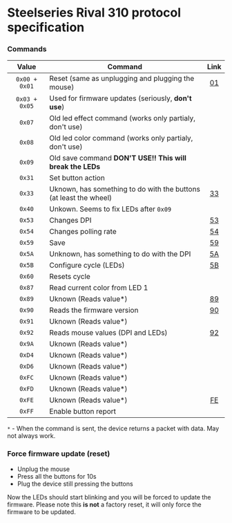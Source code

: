 # Steelseries Rival 310 protocol specification

### Commands

Value | Command | Link
:---: | --- | :---:
`0x00 + 0x01` | Reset (same as unplugging and plugging the mouse) | [01](https://github.com/FFY00/rival310-re/blob/master/01.md)
`0x03 + 0x05` | Used for firmware updates (seriously, **don't use**) |
`0x07` | Old led effect command (works only partialy, don't use) |
`0x08` | Old led color command (works only partialy, don't use) |
`0x09` | Old save command **DON'T USE!! This will break the LEDs** |
`0x31` | Set button action |
`0x33` | Uknown, has something to do with the buttons (at least the wheel) | [33](https://github.com/FFY00/rival310-re/blob/master/33.md)
`0x40` | Unkown. Seems to fix LEDs after `0x09` |
`0x53` | Changes DPI | [53](https://github.com/FFY00/rival310-re/blob/master/53.md)
`0x54` | Changes polling rate | [54](https://github.com/FFY00/rival310-re/blob/master/54.md)
`0x59` | Save | [59](https://github.com/FFY00/rival310-re/blob/master/59.md)
`0x5A` | Unknown, has something to do with the DPI | [5A](https://github.com/FFY00/rival310-re/blob/master/5A.md)
`0x5B` | Configure cycle (LEDs) | [5B](https://github.com/FFY00/rival310-re/blob/master/5B.md)
`0x60` | Resets cycle |
`0x87` | Read current color from LED 1 |
`0x89` | Uknown (Reads value*) | [89](https://github.com/FFY00/rival310-re/blob/master/89.md)
`0x90` | Reads the firmware version | [90](https://github.com/FFY00/rival310-re/blob/master/90.md)
`0x91` | Uknown (Reads value*) |
`0x92` | Reads mouse values (DPI and LEDs) | [92](https://github.com/FFY00/rival310-re/blob/master/92.md)
`0x9A` | Uknown (Reads value*) |
`0xD4` | Uknown (Reads value*) |
`0xD6` | Uknown (Reads value*) |
`0xFC` | Uknown (Reads value*) |
`0xFD` | Uknown (Reads value*) |
`0xFE` | Uknown (Reads value*) | [FE](https://github.com/FFY00/rival310-re/blob/master/FE.md)
`0xFF` | Enable button report |

`*` - When the command is sent, the device returns a packet with data. May not always work.

### Force firmware update (reset)
  * Unplug the mouse
  * Press all the buttons for 10s
  * Plug the device still pressing the buttons

Now the LEDs should start blinking and you will be forced to update the firmware. Please note this **is not** a factory reset, it will only force the firmware to be updated.
